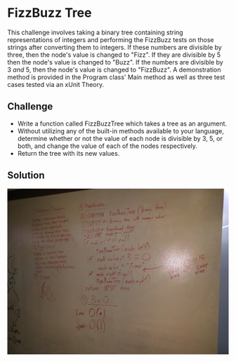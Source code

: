 # FizzBuzz Tree

This challenge involves taking a binary tree containing string representations
of integers and performing the FizzBuzz tests on those strings after
converting them to integers. If these numbers are divisible by three, then the
node's value is changed to "Fizz". If they are divisible by 5 then the node's
value is changed to "Buzz". If the numbers are divisible by 3 _and_ 5, then
the node's value is changed to "FizzBuzz". A demonstration method is provided
in the Program class' Main method as well as three test cases tested via
an xUnit Theory.

## Challenge

- Write a function called FizzBuzzTree which takes a tree as an argument.
- Without utilizing any of the built-in methods available to your language,
determine whether or not the value of each node is divisible by 3, 5, or both,
and change the value of each of the nodes respectively.
- Return the tree with its new values.

## Solution

![Whiteboard Solution Photo](/assets/FizzBuzzTree.jpg)
